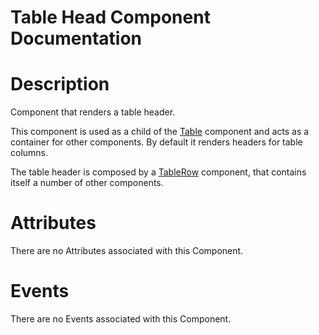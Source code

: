 # Table Head Component Documentation

# Description

Component that renders a table header.

This component is used as a child of the [Table](../../Table/) component and acts as a container for other components. By default it renders headers for table columns.

The table header is composed by a [TableRow](../TableRow/) component, that contains itself a number of other components.

# Attributes

There are no Attributes associated with this Component.

# Events

There are no Events associated with this Component.
